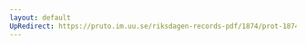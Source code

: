 ```yaml
---
layout: default
UpRedirect: https://pruto.im.uu.se/riksdagen-records-pdf/1874/prot-1874--ak--515/prot-1874--ak--515_064.pdf
---
```

